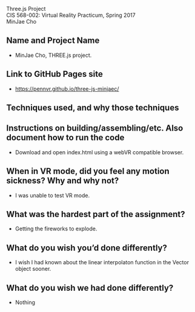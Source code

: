 Three.js Project  
CIS 568-002: Virtual Reality Practicum, Spring 2017  
MinJae Cho

## Name and Project Name
 - MinJae Cho, THREE.js project.
 
## Link to GitHub Pages site
 - https://pennvr.github.io/three-js-minjaec/

## Techniques used, and why those techniques

## Instructions on building/assembling/etc. Also document how to run the code
 - Download and open index.html using a webVR compatible browser.
 
## When in VR mode, did you feel any motion sickness? Why and why not?
 - I was unable to test VR mode.
 
## What was the hardest part of the assignment?
 - Getting the fireworks to explode.
 
## What do you wish you’d done differently?
 - I wish I had known about the linear interpolaton function in the Vector object sooner.
 
## What do you wish we had done differently?
 - Nothing
